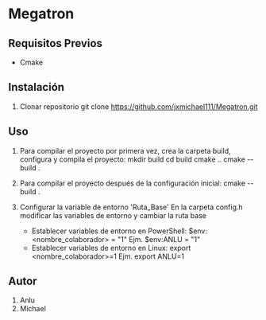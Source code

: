 # Megatron
## Requisitos Previos

- Cmake

## Instalación

1.  Clonar repositorio
    git clone https://github.com/jxmichael111/Megatron.git

## Uso

1. Para compilar el proyecto por primera vez, crea la carpeta build, configura y compila el proyecto:
    mkdir build
    cd build
    cmake ..
    cmake --build .
2. Para compilar el proyecto después de la configuración inicial:
    cmake --build .

3. Configurar la variable de entorno 'Ruta_Base'
    En la carpeta config.h modificar las variables de entorno y cambiar la ruta base 

    - Establecer variables de entorno en PowerShell:
        $env:<nombre_colaborador> = "1" Ejm. $env:ANLU = "1"
    - Establecer variables de entorno en Linux:
        export <nombre_colaborador>=1 Ejm. export ANLU=1

## Autor

1. Anlu
2. Michael
